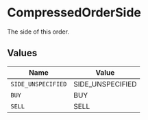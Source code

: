 # CompressedOrderSide

The side of this order.


## Values

| Name               | Value              |
| ------------------ | ------------------ |
| `SIDE_UNSPECIFIED` | SIDE_UNSPECIFIED   |
| `BUY`              | BUY                |
| `SELL`             | SELL               |